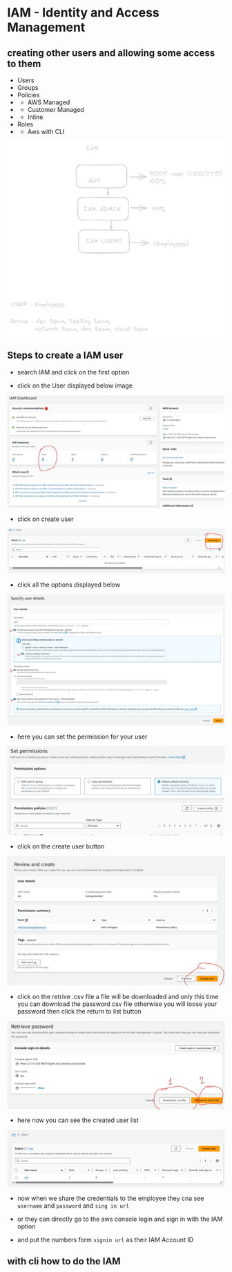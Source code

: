 # IAM - Identity and Access Management

## creating other users and allowing some access to them 

- Users
- Groups
- Policies
- - AWS Managed
- - Customer Managed
- - Inline
- Roles
- - Aws with CLI

![1](/IAM/images/1.png)

## Steps to create a IAM user

- search IAM and click on the first option

- click on the User displayed below image

![2](/IAM/images/2.jpeg)

- click on create user

![3](/IAM/images/3.jpeg)

- click all the options displayed below

![4](/IAM/images/4.jpeg)

- here you can set the permission for your user

![5](/IAM/images/5.jpeg)

- click on the create user button

![6](/IAM/images/6.jpeg)

- click on the retrive .csv file a file will be downloaded 
and only this time you can download the password csv file otherwise you will loose your password then click the return to list button

![7](/IAM/images/7.jpeg)

- here now you can see the  created user list 

![8](/IAM/images/8.jpeg)


- now when we share the credentials to the employee they cna see  `username` and `password` and `sing in url` 

- or they can directly go to the aws console login and sign in with the IAM option 

- and put the  numbers form `signin url` as their IAM Account ID

## with cli how to do the IAM 

